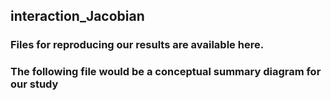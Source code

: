 ## interaction_Jacobian

### Files for reproducing our results are available here.


### The following file would be a conceptual summary diagram for our study
